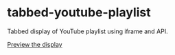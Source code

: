 # tabbed-youtube-playlist
Tabbed display of YouTube playlist using iframe and API.

<p><a target="_blank" href="http://htmlpreview.github.io/?https://github.com/lady-bug/tabbed-youtube-playlist/master/index.html">Preview the display</a></p>
